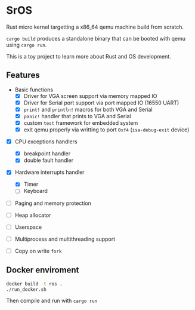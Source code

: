 # SrOS

Rust micro kernel targetting a x86_64 qemu machine build from scratch.

`cargo build` produces a standalone binary that can be booted with qemu
using `cargo run`.

This is a toy project to learn more about Rust and OS development.

## Features

- Basic functions
  - [x] Driver for VGA screen support via memory mapped IO
  - [x] Driver for Serial port support via port mapped IO (16550 UART)
  - [x] `print!` and `println!` macros for both VGA and Serial
  - [x] `panic!` handler that prints to VGA and Serial
  - [x] custom `test` framework for embedded system
  - [x] exit qemu properly via writting to port `0xf4` (`isa-debug-exit` device)

- [x] CPU exceptions handlers
  - [x] breakpoint handler
  - [x] double fault handler
- [x] Hardware interrupts handler
  - [x] Timer
  - [ ] Keyboard
- [ ] Paging and memory protection
- [ ] Heap allocator
- [ ] Userspace
- [ ] Multiprocess and multithreading support
- [ ] Copy on write `fork`


## Docker enviroment

```bash
docker build -t ros .
./run_docker.sh
```

Then compile and run with `cargo run`
